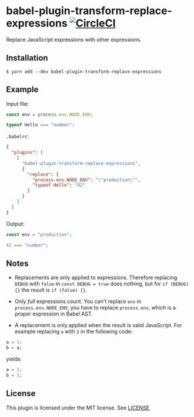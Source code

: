 # babel-plugin-transform-replace-expressions [![CircleCI](https://circleci.com/gh/jviide/babel-plugin-transform-replace-expressions.svg?style=shield)](https://circleci.com/gh/jviide/babel-plugin-transform-replace-expressions)

Replace JavaScript expressions with other expressions.

## Installation

```
$ yarn add --dev babel-plugin-transform-replace-expressions
```

## Example

Input file:

```js
const env = process.env.NODE_ENV;

typeof Hello === "number";
```

`.babelrc`:

```json
{
  "plugins": [
    [
      "babel-plugin-transform-replace-expressions",
      {
        "replace": {
          "process.env.NODE_ENV": "\"production\"",
          "typeof Hello": "42"
        }
      }
    ]
  ]
}
```

Output:

```js
const env = "production";

42 === "number";
```

## Notes

 * Replacements are only applied to expressions. Therefore replacing `DEBUG` with `false` in `const DEBUG = true` does nothing, but for `if (DEBUG) {}` the result is `if (false) {}`.
 
 * Only *full* expressions count. You can't replace `env` in `process.env.NODE_ENV`, you have to replace `process.env`, which is a proper expression in Babel AST.
 
 * A replacement is only applied when the result is valid JavaScript. For example replacing `a` with `2` in the following code:
 ```js
 a = 1;
 b = a;
 ```
 yields
 ```js
 a = 1;
 b = 2;
 ```

## License

This plugin is licensed under the MIT license. See [LICENSE](./LICENSE).
